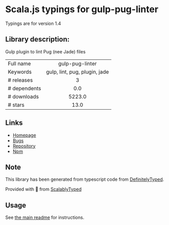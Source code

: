
# Scala.js typings for gulp-pug-linter

Typings are for version 1.4

## Library description:
Gulp plugin to lint Pug (nee Jade) files

|                    |                 |
| ------------------ | :-------------: |
| Full name          | gulp-pug-linter |
| Keywords           | gulp, lint, pug, plugin, jade |
| # releases         | 3 |
| # dependents       | 0.0 |
| # downloads        | 5223.0 |
| # stars            | 13.0 |

## Links
- [Homepage](https://github.com/ilyakam/gulp-pug-linter#readme)
- [Bugs](https://github.com/ilyakam/gulp-pug-linter/issues)
- [Repository](https://github.com/ilyakam/gulp-pug-linter)
- [Npm](https://www.npmjs.com/package/gulp-pug-linter)
    


## Note
This library has been generated from typescript code from [DefinitelyTyped](https://definitelytyped.org).

Provided with :purple_heart: from [ScalablyTyped](https://github.com/oyvindberg/ScalablyTyped)

## Usage
See [the main readme](../../readme.md) for instructions.


